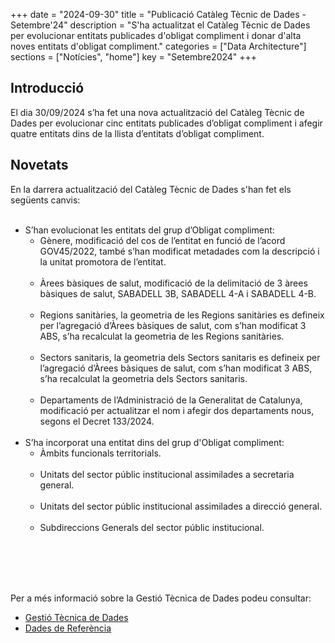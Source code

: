 +++
date        = "2024-09-30"
title       = "Publicació Catàleg Tècnic de Dades - Setembre'24"
description = "S'ha actualitzat el Catàleg Tècnic de Dades per evolucionar entitats publicades d'obligat compliment i donar d'alta noves entitats d'obligat compliment."
categories  = ["Data Architecture"]
sections    = ["Notícies", "home"]
key = "Setembre2024"
+++

## Introducció

El dia 30/09/2024 s’ha fet una nova actualització del Catàleg Tècnic de Dades per evolucionar cinc entitats publicades d’obligat compliment i afegir quatre entitats dins de la llista d’entitats d’obligat compliment.
 
## Novetats

En la darrera actualització del Catàleg Tècnic de Dades s'han fet els següents canvis:<br><br>

<ul>
<li> S’han evolucionat les entitats del grup d’Obligat compliment:<br>
    
<ul>
	<li>Gènere, modificació del cos de l’entitat en funció de l’acord GOV45/2022, també s’han modificat metadades com la descripció i la unitat promotora de l’entitat.</li><br>
	<li>Àrees bàsiques de salut, modificació de la delimitació de 3 àrees bàsiques de salut, SABADELL 3B, SABADELL 4-A i SABADELL 4-B.</li><br>
	<li>Regions sanitàries, la geometria de les Regions sanitàries es defineix per l’agregació d’Àrees bàsiques de salut, com s’han modificat 3 ABS, s’ha recalculat la geometria de les Regions sanitàries. </li><br>
	<li>Sectors sanitaris, la geometria dels Sectors sanitaris es defineix per l’agregació d’Àrees bàsiques de salut, com s’han modificat 3 ABS, s’ha recalculat la geometria dels Sectors sanitaris. </li><br>
	<li>Departaments de l’Administració de la Generalitat de Catalunya, modificació per actualitzar el nom i afegir dos departaments nous, segons el Decret 133/2024.</li><br>
</ul>
</li>

<li> S’ha incorporat una entitat dins del grup d'Obligat compliment:<br>
<ul>
	<li>Àmbits funcionals territorials.</li><br>
	<li>Unitats del sector públic institucional assimilades a secretaria general.</li><br>
	<li>Unitats del sector públic institucional assimilades a direcció general.</li><br>
	<li>Subdireccions Generals del sector públic institucional.</li><br>
</ul>	
</li>
</ul>	
<br><br><br>

Per a més informació sobre la Gestió Tècnica de Dades podeu consultar:

* [Gestió Tècnica de Dades](https://canigo.ctti.gencat.cat/plataformes/dadesref/gestiodades/)
* [Dades de Referència](https://canigo.ctti.gencat.cat/plataformes/dadesref/dadesref/)

